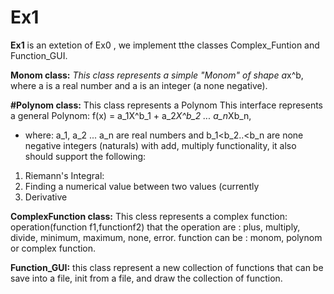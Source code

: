 # Ex1 

**Ex1**
is an extetion of Ex0 , we implement tthe classes Complex_Funtion and Function_GUI.

**Monom class:**
 *This class represents a simple "Monom" of shape a*x^b,
 where a is a real number and a is an integer (a none negative). 

**#Polynom class:**
This class represents a Polynom 
This interface represents a general Polynom: f(x) = a_1X^b_1 + a_2*X^b_2 ... a_n*Xb_n,
 * where: a_1, a_2 ... a_n are real numbers and b_1<b_2..<b_n are none negative integers (naturals)
with add, multiply  functionality, it also should support the following:
  1. Riemann's Integral: 
  2. Finding a numerical value between two values (currently 
  3. Derivative

**ComplexFunction class:**
This cless represents a complex function:
operation(function f1,functionf2)
that the operation are : plus, multiply, divide, minimum, maximum, none, error.
function can be : monom, polynom or complex function. 

**Function_GUI:**
this class represent a new collection of functions that can be save into a file, init from a file, and draw the collection of function.    
